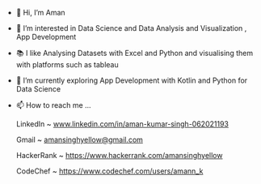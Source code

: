 - 👋 Hi, I’m Aman
- 👀 I’m interested in Data Science and Data Analysis and Visualization , App Development
- 📚 I like Analysing Datasets with Excel and Python and visualising them with platforms such as tableau  
- 🌱 I’m currently exploring App Development with Kotlin and Python for Data Science
- 📫 How to reach me ...

    LinkedIn ~ www.linkedin.com/in/aman-kumar-singh-062021193
    
    Gmail ~ amansinghyellow@gmail.com   
    
    HackerRank ~ https://www.hackerrank.com/amansinghyellow
    
    CodeChef ~ https://www.codechef.com/users/amann_k

<!---
amann-k/amann-k is a ✨ special ✨ repository because its `README.md` (this file) appears on your GitHub profile.
You can click the Preview link to take a look at your changes.
--->

